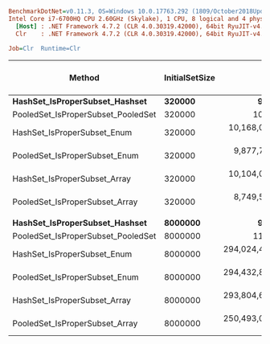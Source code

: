 ``` ini

BenchmarkDotNet=v0.11.3, OS=Windows 10.0.17763.292 (1809/October2018Update/Redstone5)
Intel Core i7-6700HQ CPU 2.60GHz (Skylake), 1 CPU, 8 logical and 4 physical cores
  [Host] : .NET Framework 4.7.2 (CLR 4.0.30319.42000), 64bit RyuJIT-v4.7.3324.0
  Clr    : .NET Framework 4.7.2 (CLR 4.0.30319.42000), 64bit RyuJIT-v4.7.3324.0

Job=Clr  Runtime=Clr  

```
|                             Method | InitialSetSize |               Mean |             Error |            StdDev |         Ratio |    RatioSD | Gen 0/1k Op | Gen 1/1k Op | Gen 2/1k Op | Allocated Memory/Op |
|----------------------------------- |--------------- |-------------------:|------------------:|------------------:|--------------:|-----------:|------------:|------------:|------------:|--------------------:|
|     **HashSet_IsProperSubset_Hashset** |         **320000** |           **9.953 ns** |         **0.1133 ns** |         **0.1059 ns** |          **1.00** |       **0.00** |           **-** |           **-** |           **-** |                   **-** |
| PooledSet_IsProperSubset_PooledSet |         320000 |          10.246 ns |         0.1288 ns |         0.1205 ns |          1.03 |       0.01 |           - |           - |           - |                   - |
|        HashSet_IsProperSubset_Enum |         320000 |  10,168,064.349 ns |   103,129.7714 ns |    96,467.6522 ns |  1,021,663.58 |  13,820.91 |           - |           - |           - |             12168 B |
|      PooledSet_IsProperSubset_Enum |         320000 |   9,877,788.333 ns |    84,864.2333 ns |    79,382.0564 ns |    992,512.25 |  13,717.36 |           - |           - |           - |             12168 B |
|       HashSet_IsProperSubset_Array |         320000 |  10,104,045.208 ns |   110,412.4106 ns |   103,279.8374 ns |  1,015,255.68 |  16,008.07 |           - |           - |           - |             12168 B |
|     PooledSet_IsProperSubset_Array |         320000 |   8,749,514.740 ns |    99,185.5296 ns |    92,778.2059 ns |    879,156.73 |  14,384.29 |           - |           - |           - |             12040 B |
|                                    |                |                    |                   |                   |               |            |             |             |             |                     |
|     **HashSet_IsProperSubset_Hashset** |        **8000000** |           **9.610 ns** |         **0.2052 ns** |         **0.1602 ns** |          **1.00** |       **0.00** |           **-** |           **-** |           **-** |                   **-** |
| PooledSet_IsProperSubset_PooledSet |        8000000 |          11.061 ns |         0.1538 ns |         0.1364 ns |          1.15 |       0.03 |           - |           - |           - |                   - |
|        HashSet_IsProperSubset_Enum |        8000000 | 294,024,453.333 ns | 3,233,406.5151 ns | 3,024,530.4603 ns | 30,596,123.92 | 664,906.10 |           - |           - |           - |             16648 B |
|      PooledSet_IsProperSubset_Enum |        8000000 | 294,432,843.333 ns | 4,151,879.8800 ns | 3,883,671.0157 ns | 30,626,775.82 | 752,399.15 |           - |           - |           - |             16648 B |
|       HashSet_IsProperSubset_Array |        8000000 | 293,804,610.000 ns | 3,516,772.4146 ns | 3,289,591.0986 ns | 30,587,324.84 | 461,499.90 |           - |           - |           - |             16648 B |
|     PooledSet_IsProperSubset_Array |        8000000 | 250,493,071.429 ns | 2,638,117.8360 ns | 2,338,622.7466 ns | 26,097,870.73 | 444,125.51 |           - |           - |           - |             12552 B |

